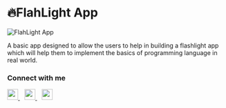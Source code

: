 # 🔥FlahLight App

![FlahLight App](https://socialify.git.ci/msaini0r/FlashLight-App/image?description=1&descriptionEditable=&font=KoHo&language=1&owner=1&pattern=Brick%20Wall&theme=Dark)



A basic app designed to allow the users to help in building a flashlight app which will help them to implement the basics of programming language in  real world.

### Connect with me
  <a href="https://twitter.com/msaini0r">
    <img width="25px" src="https://www.vectorlogo.zone/logos/twitter/twitter-official.svg" />
  </a>&ensp;
  <a href="https://www.linkedin.com/in/msaini0r/">
    <img width="25px" src="https://www.vectorlogo.zone/logos/linkedin/linkedin-icon.svg" />
  </a>&ensp;
   <a href="mailto:msaini0r@gmail.com?"><img width="25px" src="https://www.vectorlogo.zone/logos/gmail/gmail-icon.svg"/></a>
 
